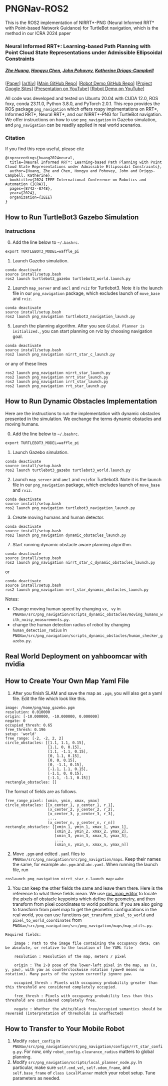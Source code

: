 # PNGNav-ROS2

This is the ROS2 implementation of NIRRT*-PNG (Neural Informed RRT* with Point-based Network Guidance) for TurtleBot navigation, which is the method in our ICRA 2024 paper

### Neural Informed RRT*: Learning-based Path Planning with Point Cloud State Representations under Admissible Ellipsoidal Constraints

##### [Zhe Huang](https://tedhuang96.github.io/), [Hongyu Chen](https://www.linkedin.com/in/hongyu-chen-91996b22b), [John Pohovey](https://www.linkedin.com/in/johnp14/), [Katherine Driggs-Campbell](https://krdc.web.illinois.edu/)

[[Paper](https://ieeexplore.ieee.org/abstract/document/10611099)] [[arXiv](https://arxiv.org/abs/2309.14595)] [[Main GitHub Repo](https://github.com/tedhuang96/nirrt_star)] [[Robot Demo GitHub Repo](https://github.com/tedhuang96/PNGNav)] [[Project Google Sites](https://sites.google.com/view/nirrt-star)] [[Presentation on YouTube](https://youtu.be/xys6XxMqFqQ)] [[Robot Demo on YouTube](https://youtu.be/XjZqUJ0ufGA)]

All code was developed and tested on Ubuntu 20.04 with CUDA 12.0, ROS foxy, conda 23.11.0, Python 3.8.0, and PyTorch 2.0.1. This repo provides the ROS package `png_navigation` which offers rospy implmentations on RRT*, Informed RRT*, Neural RRT*, and our NIRRT*-PNG for TurtleBot navigation. We offer instructions on how to use `png_navigation` in Gazebo simulation, and `png_navigation` can be readily applied in real world scenarios.

### Citation

If you find this repo useful, please cite

```
@inproceedings{huang2024neural,
  title={Neural Informed RRT*: Learning-based Path Planning with Point Cloud State Representations under Admissible Ellipsoidal Constraints},
  author={Huang, Zhe and Chen, Hongyu and Pohovey, John and Driggs-Campbell, Katherine},
  booktitle={2024 IEEE International Conference on Robotics and Automation (ICRA)},
  pages={8742--8748},
  year={2024},
  organization={IEEE}
}
```

## How to Run TurtleBot3 Gazebo Simulation

### Instructions

0. Add the line below to `~/.bashrc`.

```
export TURTLEBOT3_MODEL=waffle_pi
```

1. Launch Gazebo simulation.

```
conda deactivate
source install/setup.bash
ros2 launch turtlebot3_gazebo turtlebot3_world.launch.py
```

2. Launch `map_server` and `amcl` and `rviz` for Turtlebot3. Note it is the launch file in our `png_navigation` package, which excludes launch of `move_base` and `rviz`.

```
conda deactivate
source install/setup.bash
ros2 launch png_navigation turtlebot3_navigation_launch.py
```

5. Launch the planning algorithm. After you see `Global Planner is initialized.`, you can start planning on rviz by choosing navigation goal.

```
conda deactivate
source install/setup.bash
ros2 launch png_navigation nirrt_star_c_launch.py
```

or any of these lines

```
ros2 launch png_navigation nirrt_star_launch.py
ros2 launch png_navigation nrrt_star_launch.py
ros2 launch png_navigation irrt_star_launch.py
ros2 launch png_navigation rrt_star_launch.py
```

## How to Run Dynamic Obstacles Implementation

Here are the instructions to run the implementation with dynamic obstacles presented in the simulation. We exchange the terms dynamic obstacles and moving humans.

0. Add the line below to `~/.bashrc`.

```
export TURTLEBOT3_MODEL=waffle_pi
```

1. Launch Gazebo simulation.

```
conda deactivate
source install/setup.bash
ros2 launch turtlebot3_gazebo turtlebot3_world.launch.py
```

2. Launch `map_server` and `amcl` and `rviz`for Turtlebot3. Note it is the launch file in our `png_navigation` package, which excludes launch of `move_base` and `rviz`.

```
conda deactivate
source install/setup.bash
ros2 launch png_navigation turtlebot3_navigation_launch.py
```

3. Create moving humans and human detector.

```
conda deactivate
source install/setup.bash
ros2 launch png_navigation dynamic_obstacles_launch.py
```

7. Start running dynamic obstacle aware planning algorithm.

```
conda deactivate
source install/setup.bash
ros2 launch png_navigation nirrt_star_c_dynamic_obstacles_launch.py
```

or

```
conda deactivate
source install/setup.bash
ros2 launch png_navigation nrrt_star_dynamic_obstacles_launch.py
```

Notes:

- Change moving human speed by changing `vx, vy` in `PNGNav/src/png_navigation/scripts_dynamic_obstacles/moving_humans_with_noisy_measurements.py`.
- change the human detection radius of robot by changing `human_detection_radius` in `PNGNav/src/png_navigation/scripts_dynamic_obstacles/human_checker_gazebo.py`.

## Real World Deployment on yahboomcar with nvidia

## How to Create Your Own Map Yaml File

1. After you finish SLAM and save the map as `.pgm`, you will also get a yaml file. Edit the file which look like this.

```
image: /home/png/map_gazebo.pgm
resolution: 0.010000
origin: [-10.000000, -10.000000, 0.000000]
negate: 0
occupied_thresh: 0.65
free_thresh: 0.196
setup: 'world'
free_range: [-2, -2, 2, 2]
circle_obstacles: [[1.1, 1.1, 0.15],
                   [1.1, 0, 0.15],
                   [1.1, -1.1, 0.15],
                   [0, 1.1, 0.15],
                   [0, 0, 0.15],
                   [0, -1.1, 0.15],
                   [-1.1, 1.1, 0.15],
                   [-1.1, 0, 0.15],
                   [-1.1, -1.1, 0.15]]
rectangle_obstacles: []
```

The format of fields are as follows.

```
free_range_pixel: [xmin, ymin, xmax, ymax]
circle_obstacles: [[x_center_1, y_center_1, r_1],
                   [x_center_2, y_center_2, r_2],
                   [x_center_3, y_center_3, r_3],
                   ...,
                   [x_center_n, y_center_n, r_n]]
rectangle_obstacles: [[xmin_1, ymin_1, xmax_1, ymax_1],
                      [xmin_2, ymin_2, xmax_2, ymax_2],
                      [xmin_3, ymin_3, xmax_3, ymax_3],
                      ...,
                      [xmin_n, ymin_n, xmax_n, ymax_n]]
```

2. Move `.pgm` and edited `.yaml` files to `PNGNav/src/png_navigation/src/png_navigation/maps`. Keep their names the same, for example `abc.pgm` and `abc.yaml`. When running the launch file, run

```
roslaunch png_navigation nirrt_star_c.launch map:=abc
```

3. You can keep the other fields the same and leave them there. Here is the reference to what these fields mean. We use [ros_map_editor](https://github.com/TheOnceAndFutureSmalltalker/ros_map_editor) to locate the pixels of obstacle keypoints which define the geometry, and then transform from pixel coordinates to world positions. If you are also going to transform from pixel map to get the geometric configurations in the real world, you can use functions `get_transform_pixel_to_world` and `pixel_to_world_coordinates` from `PNGNav/src/png_navigation/src/png_navigation/maps/map_utils.py`.

```
Required fields:

    image : Path to the image file containing the occupancy data; can be absolute, or relative to the location of the YAML file

    resolution : Resolution of the map, meters / pixel

    origin : The 2-D pose of the lower-left pixel in the map, as (x, y, yaw), with yaw as counterclockwise rotation (yaw=0 means no rotation). Many parts of the system currently ignore yaw.

    occupied_thresh : Pixels with occupancy probability greater than this threshold are considered completely occupied.

    free_thresh : Pixels with occupancy probability less than this threshold are considered completely free.

    negate : Whether the white/black free/occupied semantics should be reversed (interpretation of thresholds is unaffected) 
```

## How to Transfer to Your Mobile Robot

1. Modify `robot_config` in `PNGNav/src/png_navigation/src/png_navigation/configs/rrt_star_config.py`. For now, only `robot_config.clearance_radius` matters to global planning.
2. Modify `src/png_navigation/scripts/local_planner_node.py`. In particular, make sure `self.cmd_vel`, `self.odom_frame`, and `self.base_frame` of `class LocalPlanner` match your robot setup. Tune parameters as needed.
